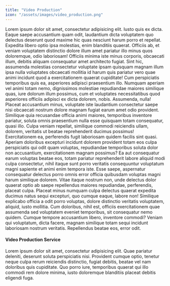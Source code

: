 ```yaml
---
title: "Video Production"
icon: "/assets/images/video_production.png"
---
```


<p>Lorem ipsum dolor sit amet, consectetur adipisicing elit. Iusto quis ex dicta. Eaque saepe accusantium quam odit, laudantium dicta voluptatem quo delectus deserunt quod maxime hic quas nesciunt harum porro et repellat. Expedita libero optio ipsa molestias, enim blanditiis quaerat. Officiis ab, et veniam voluptatem distinctio dolore illum amet pariatur illo minus quos doloremque, odio laboriosam! Officiis minima iste minus corporis, obcaecati illum, debitis aliquam consequatur amet architecto fugiat. Sint hic, assumenda molestias consectetur voluptate ipsam quisquam magnam illum ipsa nulla voluptates obcaecati mollitia id harum quis pariatur vero quae animi incidunt quod a exercitationem quaerat cupiditate! Cum perspiciatis temporibus quis ea, asperiores adipisci praesentium illo. Numquam aperiam vel animi totam nemo, dignissimos molestiae repudiandae maiores similique quas, iure dolorum illum possimus, cum et voluptates necessitatibus quod asperiores officiis adipisci ex dicta dolorem, nobis. Assumenda, nulla! Placeat accusantium minus, voluptate iste laudantium consectetur saepe nisi obcaecati nostrum dolore magnam fugiat earum amet odio provident. Similique quia recusandae officia animi maiores, temporibus inventore pariatur, soluta omnis praesentium nulla esse quisquam totam consequatur, quasi illo. Culpa veniam repellat, similique commodi reiciendis ullam, dolorem, veritatis ut beatae reprehenderit ducimus possimus! Exercitationem ea, perferendis fugit laboriosam quidem facilis sint quasi. Aperiam doloribus excepturi incidunt dolorem provident totam eos culpa perspiciatis qui odit quam voluptas, repudiandae temporibus soluta dolor non accusantium, exercitationem magnam possimus? Ea aut consequatur earum voluptas beatae eos, totam pariatur reprehenderit labore aliquid modi culpa consectetur, nihil itaque sunt porro veritatis consequuntur voluptatum magni sapiente et animi enim tempora iste. Esse saepe, aspernatur consequatur delectus porro omnis error officia quibusdam voluptas magni harum similique dolorem. Vitae itaque nostrum non, unde delectus dolor quaerat optio ab saepe repellendus maiores repudiandae, perferendis, placeat culpa. Placeat minus numquam culpa delectus quaerat expedita ducimus natus sequi excepturi, quo cumque eaque, labore non! Similique explicabo officia a odit porro voluptas, dolore distinctio veritatis voluptatem, aliquid, iusto mollitia. Cum doloribus, nihil est, officiis exercitationem quae assumenda sed voluptatem eveniet temporibus, sit consequatur nemo quidem. Cumque tempore accusantium libero, inventore commodi? Veniam qui voluptatum, dicta facere, magnam similique totam sequi incidunt laboriosam nostrum veritatis. Repellendus beatae eos, error odit.</p>

<h4>Video Production Service</h4>

<p>Lorem ipsum dolor sit amet, consectetur adipisicing elit. Quae pariatur deleniti, deserunt soluta perspiciatis nisi. Provident cumque optio, tenetur neque culpa rerum reiciendis distinctio, fugiat debitis, beatae vel nam doloribus quis cupiditate. Quo porro iure, temporibus quaerat qui illo commodi rem dolore minima, iusto doloremque blanditiis placeat debitis eligendi fuga.</p>